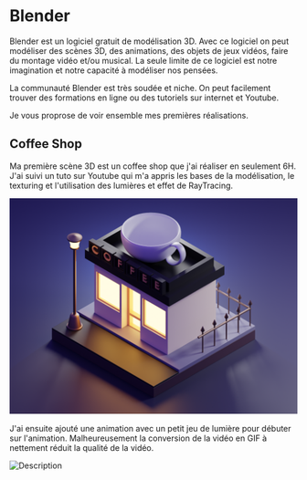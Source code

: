 # Blender

Blender est un logiciel gratuit de modélisation 3D. Avec ce logiciel on peut modéliser des scènes 3D, des animations, des objets de jeux vidéos,
faire du montage vidéo et/ou musical. La seule limite de ce logiciel est notre imagination et notre capacité à modéliser nos pensées.

La communauté Blender est très soudée et niche. On peut facilement trouver des formations en ligne ou des tutoriels sur internet et
Youtube.

Je vous proprose de voir ensemble mes premières réalisations.

## Coffee Shop
Ma première scène 3D est un coffee shop que j'ai réaliser en seulement 6H. J'ai suivi un tuto sur Youtube qui m'a appris les bases de la modélisation, 
le texturing et l'utilisation des lumières et effet de RayTracing.

![coffee](/assets/coffee_shop.png)

J'ai ensuite ajouté une animation avec un petit jeu de lumière pour débuter sur l'animation.
Malheureusement la conversion de la vidéo en GIF à nettement réduit la qualité de la vidéo.

![Description](/assets/0001-0120.gif)





